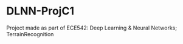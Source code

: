 # DLNN-ProjC1
Project made as part of ECE542: Deep Learning &amp; Neural Networks; TerrainRecognition
